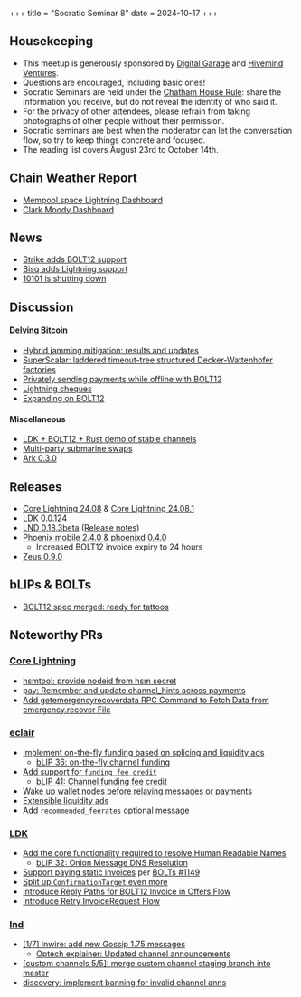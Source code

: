 +++
title = "Socratic Seminar 8"
date = 2024-10-17
+++

Housekeeping
------------

- This meetup is generously sponsored by [Digital Garage](https://dg717.com/) and [Hivemind Ventures](https://hivemind.vc).
- Questions are encouraged, including basic ones!
- Socratic Seminars are held under the [Chatham House Rule](https://www.chathamhouse.org/about-us/chatham-house-rule): share the information you receive, but do not reveal the identity of who said it.
- For the privacy of other attendees, please refrain from taking photographs of other people without their permission.
- Socratic seminars are best when the moderator can let the conversation flow, so try to keep things concrete and focused.
- The reading list covers August 23rd to October 14th.


Chain Weather Report
--------------------

- [Mempool.space Lightning Dashboard](https://mempool.space/lightning)
- [Clark Moody Dashboard](https://bitcoin.clarkmoody.com/dashboard/)

News
----
- [Strike adds BOLT12 support](https://strike.me/blog/bolt12-offers/)
- [Bisq adds Lightning support](https://github.com/bisq-network/bisq2/releases/tag/v2.1.0)
- [10101 is shutting down](https://10101.finance/blog/10101-is-shutting-down/)

Discussion
----------
#### [Delving Bitcoin](https://delvingbitcoin.org/)
- [Hybrid jamming mitigation: results and updates](https://delvingbitcoin.org/t/hybrid-jamming-mitigation-results-and-updates/1147)
- [SuperScalar: laddered timeout-tree structured Decker-Wattenhofer factories](https://delvingbitcoin.org/t/superscalar-laddered-timeout-tree-structured-decker-wattenhofer-factories/1143)
- [Privately sending payments while offline with BOLT12](https://delvingbitcoin.org/t/privately-sending-payments-while-offline-with-bolt12/1134)
- [Lightning cheques](https://delvingbitcoin.org/t/lightning-cheques/11620)
- [Expanding on BOLT12](https://delvingbitcoin.org/t/expanding-on-bolt12/1167)

#### Miscellaneous
- [LDK + BOLT12 + Rust demo of stable channels](https://x.com/tonklaus/status/1843325326040129956)
- [Multi-party submarine swaps](https://conduition.io/scriptless/multi-party-submarine-swaps/)
- [Ark 0.3.0](https://arkdev.info/blog/ark-release-v0.3/)

Releases
--------
- [Core Lightning 24.08](https://github.com/ElementsProject/lightning/releases/tag/v24.08) & [Core Lightning 24.08.1](https://github.com/ElementsProject/lightning/releases/tag/v24.08.1)
 - [LDK 0.0.124](https://github.com/lightningdevkit/rust-lightning/releases/tag/v0.0.124)
 - [LND 0.18.3beta](https://github.com/lightningnetwork/lnd/releases/tag/v0.18.3-beta) ([Release notes](https://github.com/lightningnetwork/lnd/blob/0-18-3-branch/docs/release-notes/release-notes-0.18.3.md))
 - [Phoenix mobile 2.4.0 & phoenixd 0.4.0](https://x.com/PhoenixWallet/status/1844377194489053555)
    - Increased BOLT12 invoice expiry to 24 hours
 - [Zeus 0.9.0](https://blog.zeusln.com/new-release-zeus-v0-9-0/)

bLIPs & BOLTs
-------------
- [BOLT12 spec merged: ready for tattoos](https://github.com/lightning/bolts/pull/798)

Noteworthy PRs
--------------

### [Core Lightning](https://github.com/ElementsProject/lightning)
- [hsmtool: provide nodeid from hsm secret](https://github.com/ElementsProject/lightning/pull/7644)
- [pay: Remember and update channel_hints across payments](https://github.com/ElementsProject/lightning/pull/7494)
- [Add getemergencyrecoverdata RPC Command to Fetch Data from emergency.recover File](https://github.com/ElementsProject/lightning/pull/7539)

### [eclair](https://github.com/ACINQ/eclair/)
- [Implement on-the-fly funding based on splicing and liquidity ads](https://github.com/ACINQ/eclair/pull/2861)
   - [bLIP 36: on-the-fly channel funding](https://github.com/lightning/blips/pull/36)
- [Add support for `funding_fee_credit`](https://github.com/ACINQ/eclair/pull/2875)
   - [bLIP 41: Channel funding fee credit](https://github.com/lightning/blips/blob/043b698471c4cc0f2d0e4cb6856f132690e377f9/blip-0041.md)
- [Wake up wallet nodes before relaying messages or payments](https://github.com/ACINQ/eclair/pull/2865)
- [Extensible liquidity ads](https://github.com/ACINQ/eclair/pull/2848)
- [Add `recommended_feerates` optional message](https://github.com/ACINQ/eclair/pull/2860)

### [LDK](https://github.com/lightningdevkit/rust-lightning)
- [Add the core functionality required to resolve Human Readable Names](https://github.com/lightningdevkit/rust-lightning/pull/3179)
   - [bLIP 32: Onion Message DNS Resolution](https://github.com/lightning/blips/blob/master/blip-0032.md)
- [Support paying static invoices](https://github.com/lightningdevkit/rust-lightning/pull/3140) per [BOLTs #1149](https://github.com/lightning/bolts/pull/1149)
- [Split up `ConfirmationTarget` even more](https://github.com/lightningdevkit/rust-lightning/pull/3268)
- [Introduce Reply Paths for BOLT12 Invoice in Offers Flow](https://github.com/lightningdevkit/rust-lightning/pull/3163)
- [Introduce Retry InvoiceRequest Flow](https://github.com/lightningdevkit/rust-lightning/pull/3010)

### [lnd](https://github.com/lightningnetwork/lnd)
- [[1/7] lnwire: add new Gossip 1.75 messages](https://github.com/lightningnetwork/lnd/pull/8044)
   - [Optech explainer: Updated channel announcements](https://bitcoinops.org/en/newsletters/2023/07/26/#updated-channel-announcements)
- [[custom channels 5/5]: merge custom channel staging branch into master](https://github.com/lightningnetwork/lnd/pull/8960)
- [discovery: implement banning for invalid channel anns](https://github.com/lightningnetwork/lnd/pull/9009)
